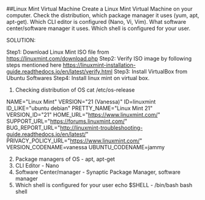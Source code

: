##Linux Mint Virtual Machine
Create a Linux Mint Virtual Machine on your computer. Check the distribution, which package manager it uses (yum, apt, apt-get). Which CLI editor is configured (Nano, Vi, Vim). What software center/software manager it uses. Which shell is configured for your user.


SOLUTION:

Step1: Download Linux Mint ISO file from https://linuxmint.com/download.php
Step2: Verify ISO image by following steps mentioned here https://linuxmint-installation-guide.readthedocs.io/en/latest/verify.html
Step3: Install VirtualBox from Ubuntu Softwares
Step4: Install linux mint on virtual box.

1. Checking distribution of OS
 cat /etc/os-release
 
NAME="Linux Mint"
VERSION="21 (Vanessa)"
ID=linuxmint
ID_LIKE="ubuntu debian"
PRETTY_NAME="Linux Mint 21"
VERSION_ID="21"
HOME_URL="https://www.linuxmint.com/"
SUPPORT_URL="https://forums.linuxmint.com/"
BUG_REPORT_URL="http://linuxmint-troubleshooting-guide.readthedocs.io/en/latest/"
PRIVACY_POLICY_URL="https://www.linuxmint.com/"
VERSION_CODENAME=vanessa
UBUNTU_CODENAME=jammy


2. Package managers of OS - apt, apt-get
3. CLI Editor - Nano
4. Software Center/manager - Synaptic Package Manager, software manager
5. Which shell is configured for your user
echo $SHELL - /bin/bash 
bash shell

